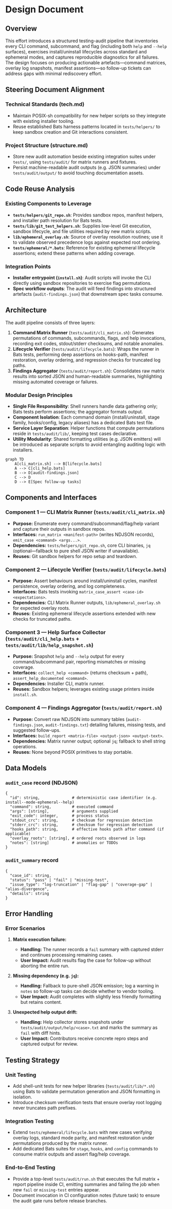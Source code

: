# Design Document

## Overview

This effort introduces a structured testing-audit pipeline that inventories every CLI command, subcommand, and flag (including both `help` and `--help` surfaces), exercises install/uninstall lifecycles across standard and ephemeral modes, and captures reproducible diagnostics for all failures. The design focuses on producing actionable artefacts—command matrices, overlay log snapshots, manifest assertions—so follow-up tickets can address gaps with minimal rediscovery effort.

## Steering Document Alignment

### Technical Standards (tech.md)
- Maintain POSIX-sh compatibility for new helper scripts so they integrate with existing installer tooling.
- Reuse established Bats harness patterns located in `tests/helpers/` to keep sandbox creation and Git interactions consistent.

### Project Structure (structure.md)
- Store new audit automation beside existing integration suites under `tests/`, using `tests/audit/` for matrix runners and fixtures.
- Persist machine-readable audit outputs (e.g. JSON summaries) under `tests/audit/output/` to avoid touching documentation assets.

## Code Reuse Analysis

### Existing Components to Leverage
- **`tests/helpers/git_repo.sh`**: Provides sandbox repos, manifest helpers, and installer path resolution for Bats tests.
- **`tests/lib/git_test_helpers.sh`**: Supplies low-level Git execution, sandbox lifecycle, and file utilities required by new matrix scripts.
- **`lib/ephemeral_overlay.sh`**: Source of overlay resolution routines; use it to validate observed precedence logs against expected root ordering.
- **`tests/ephemeral/*.bats`**: Reference for existing ephemeral lifecycle assertions; extend these patterns when adding coverage.

### Integration Points
- **Installer entrypoint (`install.sh`)**: Audit scripts will invoke the CLI directly using sandbox repositories to exercise flag permutations.
- **Spec workflow outputs**: The audit will feed findings into structured artefacts (`audit-findings.json`) that downstream spec tasks consume.

## Architecture

The audit pipeline consists of three layers:
1. **Command Matrix Runner** (`tests/audit/cli_matrix.sh`): Generates permutations of commands, subcommands, flags, and help invocations, recording exit codes, stdout/stderr checksums, and notable anomalies.
2. **Lifecycle Verifier** (`tests/audit/lifecycle.bats`): Wraps the runner in Bats tests, performing deep assertions on hooks-path, manifest restoration, overlay ordering, and regression checks for truncated log paths.
3. **Findings Aggregator** (`tests/audit/report.sh`): Consolidates raw matrix results into sorted JSON and human-readable summaries, highlighting missing automated coverage or failures.

### Modular Design Principles
- **Single File Responsibility**: Shell runners handle data gathering only; Bats tests perform assertions; the aggregator formats output.
- **Component Isolation**: Each command domain (install/uninstall, stage family, hooks/config, legacy aliases) has a dedicated Bats test file.
- **Service Layer Separation**: Helper functions that compute permutations reside in `tests/audit/lib/`, keeping test cases declarative.
- **Utility Modularity**: Shared formatting utilities (e.g. JSON emitters) will be introduced as separate scripts to avoid entangling auditing logic with installers.

```mermaid
graph TD
    A[cli_matrix.sh] --> B[lifecycle.bats]
    A --> C[cli_help.bats]
    B --> D[audit-findings.json]
    C --> D
    D --> E[Spec follow-up tasks]
```

## Components and Interfaces

### Component 1 — CLI Matrix Runner (`tests/audit/cli_matrix.sh`)
- **Purpose:** Enumerate every command/subcommand/flag/help variant and capture their outputs in sandbox repos.
- **Interfaces:** `run_matrix <manifest-path>` (writes NDJSON records), `emit_case <command> <args...>`.
- **Dependencies:** `tests/helpers/git_repo.sh`, core CLI binaries, `jq` (optional—fallback to pure shell JSON writer if unavailable).
- **Reuses:** Git sandbox helpers for repo setup and teardown.

### Component 2 — Lifecycle Verifier (`tests/audit/lifecycle.bats`)
- **Purpose:** Assert behaviours around install/uninstall cycles, manifest persistence, overlay ordering, and log completeness.
- **Interfaces:** Bats tests invoking `matrix_case_assert <case-id> <expectations>`.
- **Dependencies:** CLI Matrix Runner outputs, `lib/ephemeral_overlay.sh` for expected overlay roots.
- **Reuses:** Existing ephemeral lifecycle assertions extended with new checks for truncated paths.

### Component 3 — Help Surface Collector (`tests/audit/cli_help.bats` + `tests/audit/lib/help_snapshot.sh`)
- **Purpose:** Snapshot `help` and `--help` output for every command/subcommand pair, reporting mismatches or missing coverage.
- **Interfaces:** `collect_help <command>` (returns checksum + path), `assert_help_documented <command>`.
- **Dependencies:** Installer CLI, matrix runner.
- **Reuses:** Sandbox helpers; leverages existing usage printers inside `install.sh`.

### Component 4 — Findings Aggregator (`tests/audit/report.sh`)
- **Purpose:** Convert raw NDJSON into summary tables (`audit-findings.json`, `audit-findings.txt`) detailing failures, missing tests, and suggested follow-ups.
- **Interfaces:** `build_report <matrix-file> <output-json> <output-text>`.
- **Dependencies:** Matrix runner output; optional `jq`; fallback to shell string operations.
- **Reuses:** None beyond POSIX primitives to stay portable.

## Data Models

### `audit_case` record (NDJSON)
```
{
  "id": string,              # deterministic case identifier (e.g. install--mode-ephemeral--help)
  "command": string,         # executed command
  "args": [string],          # arguments supplied
  "exit_code": integer,      # process status
  "stdout_crc": string,      # checksum for regression detection
  "stderr_crc": string,      # checksum for regression detection
  "hooks_path": string,      # effective hooks path after command (if applicable)
  "overlay_roots": [string], # ordered roots observed in logs
  "notes": [string]          # anomalies or TODOs
}
```

### `audit_summary` record
```
{
  "case_id": string,
  "status": "pass" | "fail" | "missing-test",
  "issue_type": "log-truncation" | "flag-gap" | "coverage-gap" | "alias-divergence",
  "details": string
}
```

## Error Handling

### Error Scenarios
1. **Matrix execution failure:**
   - **Handling:** The runner records a `fail` summary with captured stderr and continues processing remaining cases.
   - **User Impact:** Audit results flag the case for follow-up without aborting the entire run.

2. **Missing dependency (e.g. `jq`):**
   - **Handling:** Fallback to pure-shell JSON emission; log a warning in `notes` so follow-up tasks can decide whether to vendor tooling.
   - **User Impact:** Audit completes with slightly less friendly formatting but retains content.

3. **Unexpected help output drift:**
   - **Handling:** Help collector stores snapshots under `tests/audit/output/help/<case>.txt` and marks the summary as `fail` with diff hints.
   - **User Impact:** Contributors receive concrete repro steps and captured output for review.

## Testing Strategy

### Unit Testing
- Add shell-unit tests for new helper libraries (`tests/audit/lib/*.sh`) using Bats to validate permutation generation and JSON formatting in isolation.
- Introduce checksum verification tests that ensure overlay root logging never truncates path prefixes.

### Integration Testing
- Extend `tests/ephemeral/lifecycle.bats` with new cases verifying overlay logs, standard mode parity, and manifest restoration under permutations produced by the matrix runner.
- Add dedicated Bats suites for `stage`, `hooks`, and `config` commands to consume matrix outputs and assert flag/help coverage.

### End-to-End Testing
- Provide a top-level `tests/audit/run.sh` that executes the full matrix + report pipeline inside CI, emitting summaries and failing the job when new `fail` or `missing-test` entries appear.
- Document invocation in CI configuration notes (future task) to ensure the audit gate runs before release branches.
